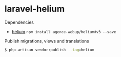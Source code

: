 # laravel-helium

Dependencies

- [helium](https://github.com/agence-webup/helium) `npm install agence-webup/helium#v3 --save`

Publish migrations, views and translations

```bash
$ php artisan vendor:publish --tag=helium
```